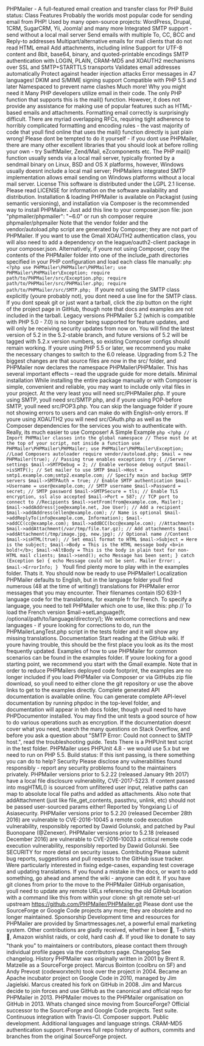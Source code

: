 PHPMailer - A full-featured email creation and transfer class for PHP Build status: Class Features Probably the worlds most popular code for sending email from PHP! Used by many open-source projects: WordPress, Drupal, 1CRM, SugarCRM, Yii, Joomla! and many more Integrated SMTP support - send without a local mail server Send emails with multiple To, CC, BCC and Reply-to addresses Multipart/alternative emails for mail clients that do not read HTML email Add attachments, including inline Support for UTF-8 content and 8bit, base64, binary, and quoted-printable encodings SMTP authentication with LOGIN, PLAIN, CRAM-MD5 and XOAUTH2 mechanisms over SSL and SMTP+STARTTLS transports Validates email addresses automatically Protect against header injection attacks Error messages in 47 languages! DKIM and S/MIME signing support Compatible with PHP 5.5 and later Namespaced to prevent name clashes Much more! Why you might need it Many PHP developers utilize email in their code. The only PHP function that supports this is the mail() function. However, it does not provide any assistance for making use of popular features such as HTML-based emails and attachments. Formatting email correctly is surprisingly difficult. There are myriad overlapping RFCs, requiring tight adherence to horribly complicated formatting and encoding rules - the vast majority of code that youll find online that uses the mail() function directly is just plain wrong! Please dont be tempted to do it yourself - if you dont use PHPMailer, there are many other excellent libraries that you should look at before rolling your own - try SwiftMailer, Zend/Mail, eZcomponents etc. The PHP mail() function usually sends via a local mail server, typically fronted by a sendmail binary on Linux, BSD and OS X platforms, however, Windows usually doesnt include a local mail server; PHPMailers integrated SMTP implementation allows email sending on Windows platforms without a local mail server. License This software is distributed under the LGPL 2.1 license. Please read LICENSE for information on the software availability and distribution. Installation & loading PHPMailer is available on Packagist (using semantic versioning), and installation via Composer is the recommended way to install PHPMailer. Just add this line to your composer.json file: json "phpmailer/phpmailer": "~6.0" or run sh composer require phpmailer/phpmailer Note that the vendor folder and the vendor/autoload.php script are generated by Composer; they are not part of PHPMailer. If you want to use the Gmail XOAUTH2 authentication class, you will also need to add a dependency on the league/oauth2-client package in your composer.json. Alternatively, if youre not using Composer, copy the contents of the PHPMailer folder into one of the include_path directories specified in your PHP configuration and load each class file manually: ```php <?php use PHPMailer\PHPMailer\PHPMailer; use PHPMailer\PHPMailer\Exception; require path/to/PHPMailer/src/Exception.php; require path/to/PHPMailer/src/PHPMailer.php; require path/to/PHPMailer/src/SMTP.php; ``` If youre not using the SMTP class explicitly (youre probably not), you dont need a use line for the SMTP class. If you dont speak git or just want a tarball, click the zip button on the right of the project page in GitHub, though note that docs and examples are not included in the tarball. Legacy versions PHPMailer 5.2 (which is compatible with PHP 5.0 - 7.0) is no longer being supported for feature updates, and will only be receiving security updates from now on. You will find the latest version of 5.2 in the 5.2-stable branch, and future versions of 5.2 will be tagged with 5.2.x version numbers, so existing Composer configs should remain working. If youre using PHP 5.5 or later, we recommend you make the necessary changes to switch to the 6.0 release. Upgrading from 5.2 The biggest changes are that source files are now in the src/ folder, and PHPMailer now declares the namespace PHPMailer\PHPMailer. This has several important effects – read the upgrade guide for more details. Minimal installation While installing the entire package manually or with Composer is simple, convenient and reliable, you may want to include only vital files in your project. At the very least you will need src/PHPMailer.php. If youre using SMTP, youll need src/SMTP.php, and if youre using POP-before SMTP, youll need src/POP3.php. You can skip the language folder if youre not showing errors to users and can make do with English-only errors. If youre using XOAUTH2 you will need src/OAuth.php as well as the Composer dependencies for the services you wish to authenticate with. Really, its much easier to use Composer! A Simple Example ```php <?php // Import PHPMailer classes into the global namespace // These must be at the top of your script, not inside a function use PHPMailer\PHPMailer\PHPMailer; use PHPMailer\PHPMailer\Exception; //Load Composers autoloader require vendor/autoload.php; $mail = new PHPMailer(true); // Passing true enables exceptions try { //Server settings $mail->SMTPDebug = 2; // Enable verbose debug output $mail->isSMTP(); // Set mailer to use SMTP $mail->Host = smtp1.example.com;smtp2.example.com; // Specify main and backup SMTP servers $mail->SMTPAuth = true; // Enable SMTP authentication $mail->Username = user@example.com; // SMTP username $mail->Password = secret; // SMTP password $mail->SMTPSecure = tls; // Enable TLS encryption, ssl also accepted $mail->Port = 587; // TCP port to connect to //Recipients $mail->setFrom(from@example.com, Mailer); $mail->addAddress(joe@example.net, Joe User); // Add a recipient $mail->addAddress(ellen@example.com); // Name is optional $mail->addReplyTo(info@example.com, Information); $mail->addCC(cc@example.com); $mail->addBCC(bcc@example.com); //Attachments $mail->addAttachment(/var/tmp/file.tar.gz); // Add attachments $mail->addAttachment(/tmp/image.jpg, new.jpg); // Optional name //Content $mail->isHTML(true); // Set email format to HTML $mail->Subject = Here is the subject; $mail->Body = This is the HTML message body <b>in bold!</b>; $mail->AltBody = This is the body in plain text for non-HTML mail clients; $mail->send(); echo Message has been sent; } catch (Exception $e) { echo Message could not be sent. Mailer Error: , $mail->ErrorInfo; } ``` Youll find plenty more to play with in the examples folder. Thats it. You should now be ready to use PHPMailer! Localization PHPMailer defaults to English, but in the language folder youll find numerous (48 at the time of writing!) translations for PHPMailer error messages that you may encounter. Their filenames contain ISO 639-1 language code for the translations, for example fr for French. To specify a language, you need to tell PHPMailer which one to use, like this: php // To load the French version $mail->setLanguage(fr, /optional/path/to/language/directory/); We welcome corrections and new languages - if youre looking for corrections to do, run the PHPMailerLangTest.php script in the tests folder and it will show any missing translations. Documentation Start reading at the GitHub wiki. If youre having trouble, this should be the first place you look as its the most frequently updated. Examples of how to use PHPMailer for common scenarios can be found in the examples folder. If youre looking for a good starting point, we recommend you start with the Gmail example. Note that in order to reduce PHPMailers deployed code footprint, the examples are no longer included if you load PHPMailer via Composer or via GitHubs zip file download, so youll need to either clone the git repository or use the above links to get to the examples directly. Complete generated API documentation is available online. You can generate complete API-level documentation by running phpdoc in the top-level folder, and documentation will appear in teh docs folder, though youll need to have PHPDocumentor installed. You may find the unit tests a good source of how to do various operations such as encryption. If the documentation doesnt cover what you need, search the many questions on Stack Overflow, and before you ask a question about "SMTP Error: Could not connect to SMTP host.", read the troubleshooting guide. Tests There is a PHPUnit test script in the test folder. PHPMailer uses PHPUnit 4.8 - we would use 5.x but we need to run on PHP 5.5. Build status: If this isnt passing, is there something you can do to help? Security Please disclose any vulnerabilities found responsibly - report any security problems found to the maintainers privately. PHPMailer versions prior to 5.2.22 (released January 9th 2017) have a local file disclosure vulnerability, CVE-2017-5223. If content passed into msgHTML() is sourced from unfiltered user input, relative paths can map to absolute local file paths and added as attachments. Also note that addAttachment (just like file_get_contents, passthru, unlink, etc) should not be passed user-sourced params either! Reported by Yongxiang Li of Asiasecurity. PHPMailer versions prior to 5.2.20 (released December 28th 2016) are vulnerable to CVE-2016-10045 a remote code execution vulnerability, responsibly reported by Dawid Golunski, and patched by Paul Buonopane (@Zenexer). PHPMailer versions prior to 5.2.18 (released December 2016) are vulnerable to CVE-2016-10033 a critical remote code execution vulnerability, responsibly reported by Dawid Golunski. See SECURITY for more detail on security issues. Contributing Please submit bug reports, suggestions and pull requests to the GitHub issue tracker. Were particularly interested in fixing edge-cases, expanding test coverage and updating translations. If you found a mistake in the docs, or want to add something, go ahead and amend the wiki - anyone can edit it. If you have git clones from prior to the move to the PHPMailer GitHub organisation, youll need to update any remote URLs referencing the old GitHub location with a command like this from within your clone: sh git remote set-url upstream https://github.com/PHPMailer/PHPMailer.git Please dont use the SourceForge or Google Code projects any more; they are obsolete and no longer maintained. Sponsorship Development time and resources for PHPMailer are provided by Smartmessages.net, a powerful email marketing system. Other contributions are gladly received, whether in beer 🍺, T-shirts 👕, Amazon wishlist raids, or cold, hard cash 💰. If youd like to donate to say "thank you" to maintainers or contributors, please contact them through individual profile pages via the contributors page. Changelog See changelog. History PHPMailer was originally written in 2001 by Brent R. Matzelle as a SourceForge project. Marcus Bointon (coolbru on SF) and Andy Prevost (codeworxtech) took over the project in 2004. Became an Apache incubator project on Google Code in 2010, managed by Jim Jagielski. Marcus created his fork on GitHub in 2008. Jim and Marcus decide to join forces and use GitHub as the canonical and official repo for PHPMailer in 2013. PHPMailer moves to the PHPMailer organisation on GitHub in 2013. Whats changed since moving from SourceForge? Official successor to the SourceForge and Google Code projects. Test suite. Continuous integration with Travis-CI. Composer support. Public development. Additional languages and language strings. CRAM-MD5 authentication support. Preserves full repo history of authors, commits and branches from the original SourceForge project.
